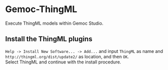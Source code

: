 # Gemoc-ThingML

Execute ThingML models within Gemoc Studio.

## Install the ThingML plugins

`Help -> Install New Software... -> Add...` and input `ThingML` as name and
`http://thingml.org/dist/update2/` as location, and then `OK`.  
Select ThingML and continue with the install procedure.

